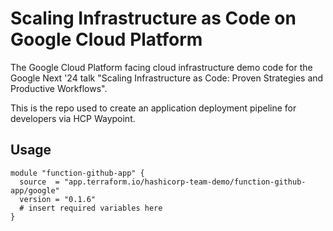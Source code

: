 # Scaling Infrastructure as Code on Google Cloud Platform

The Google Cloud Platform facing cloud infrastructure demo code for the Google Next '24 talk "Scaling Infrastructure as Code: Proven Strategies and Productive Workflows".  

This is the repo used to create an application deployment pipeline for developers via HCP Waypoint.

## Usage

```
module "function-github-app" {
  source  = "app.terraform.io/hashicorp-team-demo/function-github-app/google"
  version = "0.1.6"
  # insert required variables here
}
```
